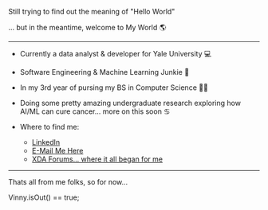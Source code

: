 Still trying to find out the meaning of "Hello World"

... but in the meantime, welcome to My World 🌎

-----------------------------------------------------

* Currently a data analyst & developer for Yale University 💻
* Software Engineering & Machine Learning Junkie 🤖
* In my 3rd year of pursing my BS in Computer Science 👨‍🎓
* Doing some pretty amazing undergraduate research exploring how AI/ML can cure cancer... more on this soon ♋

* Where to find me:
  - <a href="https://www.linkedin.com/in/vincenzodaria/">LinkedIn</a>
  - <a href="mailto:vincenzo.daria01@gmail.com">E-Mail Me Here</a>
  - <a href="https://forum.xda-developers.com/m/vin_001.7779995/">XDA Forums... where it all began for me</a>
-------------------------------------------------------------
Thats all from me folks, so for now...

Vinny.isOut() == true;



